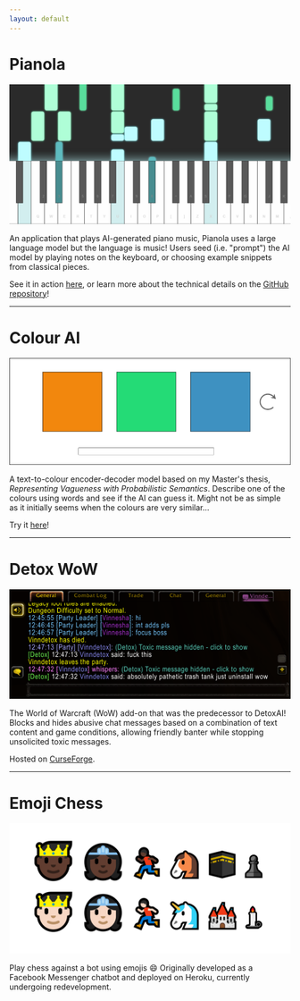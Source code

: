 ```yaml
---
layout: default
---
```


# Pianola

[![Pianola](/assets/img/PianolaScreenshot.png)](https://pianola.app)

An application that plays AI-generated piano music, Pianola uses a large language model but the language is music! Users seed (i.e. "prompt") the AI model by playing notes on the keyboard, or choosing example snippets from classical pieces.

See it in action [here](https://pianola.app), or learn more about the technical details on the [GitHub repository](https://github.com/Ruce/pianola)!

* * *

# Colour AI

[![Colour AI](/assets/img/ColourAIScreenshot.png)](https://ruce.github.io/colour-ai/)

A text-to-colour encoder-decoder model based on my Master's thesis, _Representing Vagueness with Probabilistic Semantics_. Describe one of the colours using words and see if the AI can guess it. Might not be as simple as it initially seems when the colours are very similar...

Try it [here](https://ruce.github.io/colour-ai/)!

* * *

# Detox WoW

[![Detox WoW](/assets/img/DetoxWowScreenshot.png)](https://github.com/Ruce/detox-wow)

The World of Warcraft (WoW) add-on that was the predecessor to DetoxAI! Blocks and hides abusive chat messages based on a combination of text content and game conditions, allowing friendly banter while stopping unsolicited toxic messages.

Hosted on [CurseForge](https://www.curseforge.com/wow/addons/detox).

* * *

# Emoji Chess

[![Emoji Chess](/assets/img/EmojiChess.png)](https://github.com/Ruce/emoji-chess)

Play chess against a bot using emojis 😄 Originally developed as a Facebook Messenger chatbot and deployed on Heroku, currently undergoing redevelopment.